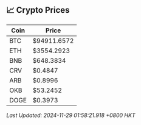 ## 📈 Crypto Prices

| Coin | Price |
| ---- | ----- |
| BTC | $94911.6572 |
| ETH | $3554.2923 |
| BNB | $648.3834 |
| CRV | $0.4847 |
| ARB | $0.8996 |
| OKB | $53.2452 |
| DOGE | $0.3973 |

_Last Updated: 2024-11-29 01:58:21.918 +0800 HKT_